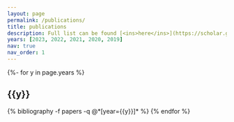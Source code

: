```yaml
---
layout: page
permalink: /publications/
title: publications
description: Full list can be found [<ins>here</ins>](https://scholar.google.com/citations?user=zMS4JHEAAAAJ&hl=en). 
years: [2023, 2022, 2021, 2020, 2019]
nav: true
nav_order: 1
---
```

<!-- _pages/publications.md -->
<div class="publications">

{%- for y in page.years %}
  <h2 class="year">{{y}}</h2>
  {% bibliography -f papers -q @*[year={{y}}]* %}
{% endfor %}

</div>
